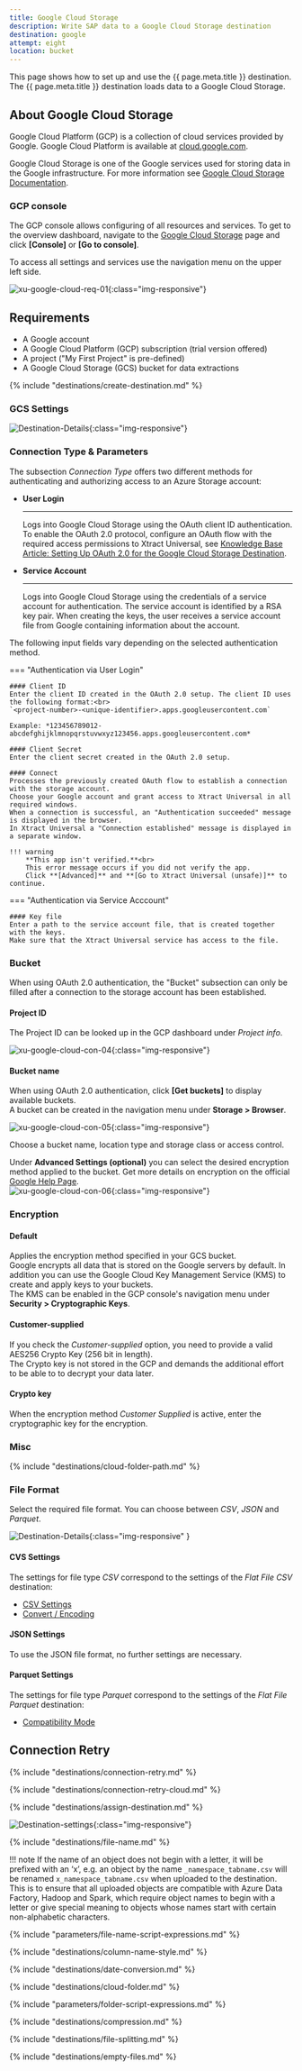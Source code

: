 ```yaml
---
title: Google Cloud Storage
description: Write SAP data to a Google Cloud Storage destination
destination: google
attempt: eight
location: bucket
---
```


This page shows how to set up and use the {{ page.meta.title }} destination. 
The {{ page.meta.title }} destination loads data to a Google Cloud Storage.

## About Google Cloud Storage
Google Cloud Platform (GCP) is a collection of cloud services provided by Google.
Google Cloud Platform is available at [cloud.google.com](https://cloud.google.com).

Google Cloud Storage is one of the Google services used for storing data in the Google infrastructure.
For more information see [Google Cloud Storage Documentation](https://cloud.google.com/storage/docs#docs).

### GCP console
The GCP console allows configuring of all resources and services. 
To get to the overview dashboard, navigate to the [Google Cloud Storage](https://cloud.google.com/storage) page and click **[Console]** or **[Go to console]**. 

To access all settings and services use the navigation menu on the upper left side.

![xu-google-cloud-req-01](../../assets/images/documentation/destinations/googlecloudstorage/xu-google-cloud-req-01.png){:class="img-responsive"}
 
## Requirements 

- A Google account
- A Google Cloud Platform (GCP) subscription (trial version offered)
- A project ("My First Project" is pre-defined)
- A Google Cloud Storage (GCS) bucket for data extractions

{% include "destinations/create-destination.md" %}

### GCS Settings

![Destination-Details](../../assets/images/documentation/destinations/googlecloudstorage/destination-details_1.png){:class="img-responsive"}

### Connection Type & Parameters

The subsection *Connection Type* offers two different methods for authenticating and authorizing access to an Azure Storage account:

<div class="grid cards" markdown>

-   __User Login__

    ---

    Logs into Google Cloud Storage using the OAuth client ID authentication. 
	To enable the OAuth 2.0 protocol, configure an OAuth flow with the required access permissions to Xtract Universal, see [Knowledge Base Article: Setting Up OAuth 2.0 for the Google Cloud Storage Destination](../../knowledge-base/google-cloud-storage-oauth.md).

-   __Service Account__

    ---

    Logs into Google Cloud Storage using the credentials of a service account for authentication.
	The service account is identified by a RSA key pair. 
	When creating the keys, the user receives a service account file from Google containing information about the account.

</div>

The following input fields vary depending on the selected authentication method.

=== "Authentication via User Login"

	#### Client ID
	Enter the client ID created in the OAuth 2.0 setup. The client ID uses the following format:<br>
	`<project-number>-<unique-identifier>.apps.googleusercontent.com`
	
	Example: *123456789012-abcdefghijklmnopqrstuvwxyz123456.apps.googleusercontent.com*

	#### Client Secret
	Enter the client secret created in the OAuth 2.0 setup. 

	#### Connect
	Processes the previously created OAuth flow to establish a connection with the storage account.
	Choose your Google account and grant access to Xtract Universal in all required windows. 
	When a connection is successful, an "Authentication succeeded" message is displayed in the browser. 
	In Xtract Universal a "Connection established" message is displayed in a separate window.   
	
	!!! warning
		**This app isn't verified.**<br>
		This error message occurs if you did not verify the app. 
		Click **[Advanced]** and **[Go to Xtract Universal (unsafe)]** to continue. 

=== "Authentication via Service Acccount"

	#### Key file	
	Enter a path to the service account file, that is created together with the keys. 
	Make sure that the Xtract Universal service has access to the file. 

### Bucket
When using OAuth 2.0 authentication, the "Bucket" subsection can only be filled after a connection to the storage account has been established.

#### Project ID
The Project ID can be looked up in the GCP dashboard under *Project info*.

![xu-google-cloud-con-04](../../assets/images/documentation/destinations/googlecloudstorage/xu-google-cloud-con-04.png){:class="img-responsive"}

#### Bucket name
When using OAuth 2.0 authentication, click **[Get buckets]** to display available buckets.<br>
A bucket can be created in the navigation menu under **Storage > Browser**.

![xu-google-cloud-con-05](../../assets/images/documentation/destinations/googlecloudstorage/xu-google-cloud-con-05.png){:class="img-responsive"}

Choose a bucket name, location type and storage class or access control. 

Under **Advanced Settings (optional)** you can select the desired encryption method applied to the bucket. Get more details on encryption on the official [Google Help Page](https://cloud.google.com/storage/docs/encryption).      
![xu-google-cloud-con-06](../../assets/images/documentation/destinations/googlecloudstorage/xu-google-cloud-con-06.png){:class="img-responsive"}


### Encryption

#### Default
Applies the encryption method specified in your GCS bucket. <br>
Google encrypts all data that is stored on the Google servers by default. In addition you can use the Google Cloud Key Management Service (KMS) to create and apply keys to your buckets. <br>
The KMS can be enabled in the GCP console's navigation menu under **Security > Cryptographic Keys**.

#### Customer-supplied
If you check the *Customer-supplied* option, you need to provide a valid AES256 Crypto Key (256 bit in length). <br>
The Crypto key is not stored in the GCP and demands the additional effort to be able to to decrypt your data later. 

#### Crypto key
When the encryption method *Customer Supplied* is active, enter the cryptographic key for the encryption.

### Misc

{% include "destinations/cloud-folder-path.md" %}


### File Format

Select the required file format. You can choose between *CSV*, *JSON* and *Parquet*.

![Destination-Details](../../assets/images/documentation/destinations/googlecloudstorage/destination-details_2.png){:class="img-responsive" }

#### CVS Settings

The settings for file type *CSV* correspond to the settings of the *Flat File CSV* destination:

- [CSV Settings](csv-flat-file.md/#csv-settings)
- [Convert / Encoding](csv-flat-file.md/#convert-encoding)

#### JSON Settings

To use the JSON file format, no further settings are necessary.

#### Parquet Settings

The settings for file type *Parquet* correspond to the settings of the *Flat File Parquet* destination:

- [Compatibility Mode](parquet.md/#compatibility-mode)


## Connection Retry

{% include "destinations/connection-retry.md" %}

{% include "destinations/connection-retry-cloud.md" %}

{% include "destinations/assign-destination.md" %}

![Destination-settings](../../assets/images/documentation/destinations/googlecloudstorage/destination-settings.png){:class="img-responsive"}

{% include "destinations/file-name.md" %}

!!! note 
	If the name of an object does not begin with a letter, it will be prefixed with an ‘x’, e.g. an object by the name `_namespace_tabname.csv` will be renamed `x_namespace_tabname.csv` when uploaded to the destination.
	This is to ensure that all uploaded objects are compatible with Azure Data Factory, Hadoop and Spark, which require object names to begin with a letter or give special meaning to objects whose names start with certain non-alphabetic characters. 

{% include "parameters/file-name-script-expressions.md" %}

{% include "destinations/column-name-style.md" %}

{% include "destinations/date-conversion.md" %}

{% include "destinations/cloud-folder.md" %}

{% include "parameters/folder-script-expressions.md" %}

{% include "destinations/compression.md" %}

{% include "destinations/file-splitting.md" %}

{% include "destinations/empty-files.md" %}

